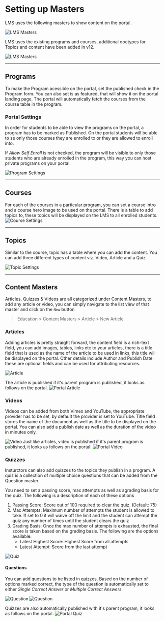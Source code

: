 # Setting up Masters

LMS uses the following masters to show content on the portal.

<img class="screenshot" alt="LMS Masters" src="{{docs_base_url}}/assets/img/education/lms/lms-masters-tree.png">

LMS uses the existing programs and courses, additional doctypes for Topics and content have been added in v12.

<img alt="LMS Masters" src="{{docs_base_url}}/assets/img/education/lms/masters.png">

---

## Programs
To make the Program acessible on the portal, set the published check in the Program form. You can also set is as featured, that will show it on the portal landing page. The portal will automatically fetch the courses from the course table in the program.

### Portal Settings
In order for students to be able to view the programs on the portal, a program has to be marked as Published. On the portal students will be able to se only those courses they are enrolled to or they are allowed to enroll into.

If *Allow Self Enroll* is not checked, the program will be visible to only those students who are already enrolled in the program, this way you can host private programs on your portal.

<img class="screenshot" alt="Program Settings" src="{{docs_base_url}}/assets/img/education/lms/desk-program.png">

---

## Courses

For each of the courses in a particular program, you can set a course intro and a course hero image to be used on the portal. There is a table to add topics to, these topics will be displayed on the LMS to all enrolled students.
<img class="screenshot" alt="Course Settings" src="{{docs_base_url}}/assets/img/education/lms/desk-course.png">

---

## Topics
Similar to the course, topic has a table where you can add the content. You can add three different types of content viz. Video, Article and a Quiz.

<img class="screenshot" alt="Topic Settings" src="{{docs_base_url}}/assets/img/education/lms/desk-topic.png">

---

## Content Masters
Articles, Quizzes & Videos are all categorized under Content Masters, to add any article or video, you can simply navigate to the list view of that master and click on the `New` button

> Education > Content Masters > Article > New Article

### Articles
Adding articles is pretty straight forward, the content field is a rich-text field, you can add images, tables, links etc to your articles, there is a title field that is used as the name of the article to be used in links, this title will be displayed on the portal.
Other details include Author and Publish Date, these are optional fields and can be used for attributing resources.

<img class="screenshot" alt="Article" src="{{docs_base_url}}/assets/img/education/lms/desk-article.png">

The article is published if it's parent program is published, it looks as follows on the portal.
<img class="screenshot" alt="Portal Article" src="{{docs_base_url}}/assets/img/education/lms/article.png">

### Videos
Videos can be added from both Vimeo and YouTube, the appropriate provider has to be set, by default the provider is set to YouTube.
Title field stores the name of the document as well as the title to be displayed on the portal. You can also add a publish date as well as the duration of the video in minutes only.

<img class="screenshot" alt="Video" src="{{docs_base_url}}/assets/img/education/lms/desk-video.png">
Just like articles, video is published if it's parent program is published, it looks as follows on the portal.
<img class="screenshot" alt="Portal Video" src="{{docs_base_url}}/assets/img/education/lms/video.png">

### Quizzes
Insturctors can also add quizzes to the topics they publish in a program. A quiz is a collection of multiple choice questions that can be added from the Question master.

You need to set a passing score, max attempts as well as agrading basis for the quiz. The following is a description of each of these options

1. Passing Score: Score out of 100 required to clear the quiz. (Default: 75)
1. Max Attempts: Maximum number of attempts the student is allowed to take. If set to 0 it will waive off the limit and the student can attempt the quiz any number of times until the student clears the quiz
1. Grading Basis: Once the max number of attempts is exhausted, the final score is taken based on the grading basis. The following are the options available.
	- Latest Highest Score: Highest Score from all attempts
	- Latest Attempt: Score from the last attempt

<img class="screenshot" alt="Quiz" src="{{docs_base_url}}/assets/img/education/lms/desk-quiz.png">

#### Questions
You can add questions to be listed in quizzes. Based on the number of options marked correct, the type of the question is automatically set to either *Single Correct Answer* or *Multiple Correct Answers*

<img class="screenshot" alt="Question" src="{{docs_base_url}}/assets/img/education/lms/desk-question-single.png">
<img class="screenshot" alt="Question" src="{{docs_base_url}}/assets/img/education/lms/desk-question-multiple.png">

Quizzes are also automatically published with it's parent program, it looks as follows on the portal.
<img class="screenshot" alt="Portal Quiz" src="{{docs_base_url}}/assets/img/education/lms/quiz.png">

